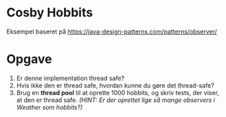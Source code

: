 # Cosby Hobbits 
Eksempel baseret på https://java-design-patterns.com/patterns/observer/ 

# Opgave
1. Er denne implementation thread safe?
2. Hvis ikke den er thread safe, hvordan kunne du gøre det thread-safe?
3. Brug en __thread pool__ til at oprette 1000 hobbits, og skriv tests, der viser, at den er thread safe. _(HINT: Er der oprettet lige så mange observers i Weather som hobbits?)_
